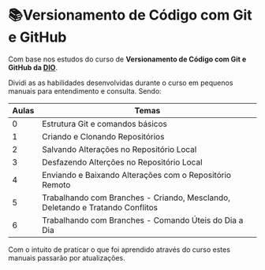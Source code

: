 # :books:Versionamento de Código com Git e GitHub

Com base nos estudos do curso de **Versionamento de Código com Git e GitHub da [DIO](https://dio.me/)**.

Dividi as as habilidades desenvolvidas durante o curso em pequenos manuais para entendimento e consulta. Sendo:

| Aulas | Temas                                                        |
| :---- | ------------------------------------------------------------ |
| 0     | Estrutura Git e comandos básicos                             |
| 1     | Criando e Clonando Repositórios                              |
| 2     | Salvando Alterações no Repositório Local                     |
| 3     | Desfazendo Alterções no Repositório Local                    |
| 4     | Enviando e Baixando Alterações com o Repositório Remoto      |
| 5     | Trabalhando com Branches - Criando, Mesclando, Deletando e Tratando Conflitos |
| 6     | Trabalhando com Branches - Comando Úteis do Dia a Dia        |

Com o intuito de praticar o que foi aprendido através do curso estes manuais passarão por atualizações.
